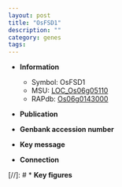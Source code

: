 ```yaml
---
layout: post
title: "OsFSD1"
description: ""
category: genes
tags: 
---
```


* **Information**  
    + Symbol: OsFSD1  
    + MSU: [LOC_Os06g05110](http://rice.uga.edu/cgi-bin/ORF_infopage.cgi?orf=LOC_Os06g05110)  
    + RAPdb: [Os06g0143000](http://rapdb.dna.affrc.go.jp/viewer/gbrowse_details/irgsp1?name=Os06g0143000)  

* **Publication**  

* **Genbank accession number**  

* **Key message**  

* **Connection**  

[//]: # * **Key figures**  


